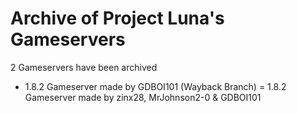 # Archive of Project Luna's Gameservers

2 Gameservers have been archived
- 1.8.2 Gameserver made by GDBOI101 (Wayback Branch)
= 1.8.2 Gameserver made by zinx28, MrJohnson2-0 & GDBOI101
